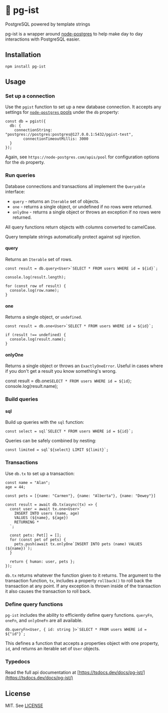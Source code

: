 # 🐘 pg-ist

PostgreSQL powered by template strings

pg-ist is a wrapper around [node-postgres](https://node-postgres.com) to help
make day to day interactions with PostgreSQL easier.

## Installation

```
npm install pg-ist
```

## Usage

### Set up a connection

Use the `pgist` function to set up a new database connection. It accepts any
settings for [`node-postgres` pools](https://node-postgres.com/apis/pool) under the `db` property:

```
const db = pgist({
  db: { 
    connectionString: "postgres://postgres:postgres@127.0.0.1:5432/pgist-test",
		connectionTimeoutMillis: 3000
  }
});
```

Again, see `https://node-postgres.com/apis/pool` for configuration options for
the `db` property.

### Run queries

Database connections and transactions all implement the `Queryable` interface:

- `query` - returns an `Iterable` set of objects.
- `one` - returns a single object, or undefined if no rows were returned.
- `onlyOne` - returns a single object or throws an exception if no rows were returned.

All query functions return objects with columns converted to camelCase.

Query template strings automatically protect against sql injection.

#### query

Returns an `Iterable` set of rows.

```
const result = db.query<User>`SELECT * FROM users WHERE id = ${id}`;

console.log(result.length);

for (const row of result) {
  console.log(row.name);
}
```

#### one

Returns a single object, or `undefined`.

```
const result = db.one<User>`SELECT * FROM users WHERE id = ${id}`;

if (result !== undefined) {
  console.log(result.name);
}
```

#### onlyOne

Returns a single object or throws an `ExactlyOneError`. Useful in cases where
if you don't get a result you know something's wrong.

const result = db.one<User>`SELECT * FROM users WHERE id = ${id}`;
console.log(result.name);

### Build queries

#### sql

Build up queries with the `sql` function:

```
const select = sql`SELECT * FROM users WHERE id = ${id}`;
```

Queries can be safely combined by nesting:

```
const limited = sql`${select} LIMIT ${limit}`;
```

### Transactions

Use `db.tx` to set up a transaction:

```
const name = "Alan";
age = 44;

const pets = [{name: "Carmen"}, {name: "Alberta"}, {name: "Dewey"}]

const result = await db.tx(async(tx) => {
  const user = await tx.one<User>`
    INSERT INTO users (name, age) 
    VALUES (${name}, ${age})
    RETURNING *
  `;

  const pets: Pet[] = [];
  for (const pet of pets) {
    pets.push(await tx.onlyOne`INSERT INTO pets (name) VALUES (${name})`);
  }
  
  return { human: user, pets };
});
```

`db.tx` returns whatever the function given to it returns. The argument to the
transaction function, `tx`, includes a property `rollback()` to roll back the
transaction at any point. If any exception is thrown inside of the transaction
it also causes the transaction to roll back.

### Define query functions

`pg-ist` includes the ability to efficiently define query functions. `queryFn`,
`oneFn`, and `onlyOneFn` are all available.

```
db.queryFn<User, { id: string }>`SELECT * FROM users WHERE id = ${"id"}`;
```

This defines a function that accepts a properties object with one property, `id`, and returns an iterable set of `User` objects.

### Typedocs

Read the full api documentation at [https://tsdocs.dev/docs/pg-ist/](https://tsdocs.dev/docs/pg-ist/)

## License

MIT. See [LICENSE](/LICENSE)
